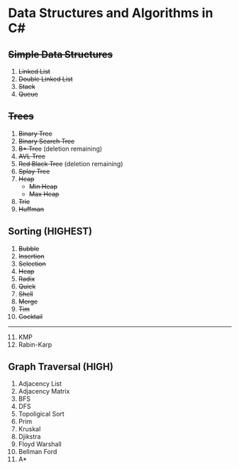 # Data Structures and Algorithms in C#

## ~~Simple Data Structures~~
 1. ~~Linked List~~
 2. ~~Double Linked List~~
 3. ~~Stack~~
 4. ~~Queue~~

## ~~Trees~~
  1. ~~Binary Tree~~
  2. ~~Binary Search Tree~~
  3. ~~B+ Tree~~ (deletion remaining)
  4. ~~AVL Tree~~
  5. ~~Red Black Tree~~ (deletion remaining)
  6. ~~Splay Tree~~
  7. ~~Heap~~
     * ~~Min Heap~~
     * ~~Max Heap~~
  8. ~~Trie~~
  9. ~~Huffman~~ 
    
 ## Sorting (HIGHEST)
  1. ~~Bubble~~
  2. ~~Insertion~~
  3. ~~Selection~~
  4. ~~Heap~~
  5. ~~Radix~~
  6. ~~Quick~~
  7. ~~Shell~~
  8. ~~Merge~~
  9. ~~Tim~~
  10. ~~Cocktail~~
  -----------
  11. KMP
  12. Rabin-Karp
  
 ## Graph Traversal (HIGH)
  1. Adjacency List
  2. Adjacency Matrix
  3. BFS
  4. DFS
  5. Topoligical Sort
  5. Prim
  6. Kruskal 
  7. Djikstra
  8. Floyd Warshall
  9. Bellman Ford
  10. A*
